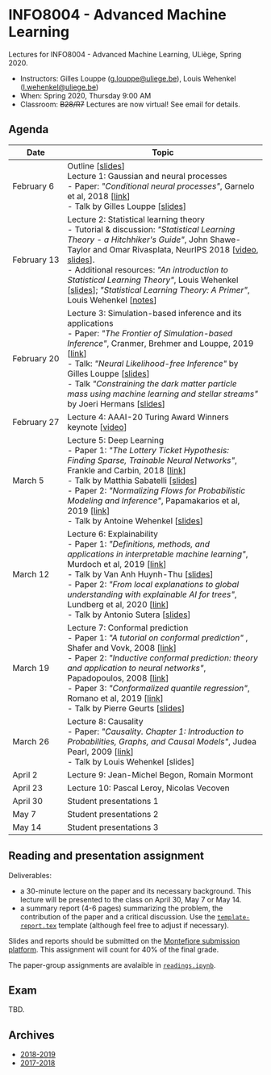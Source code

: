 # INFO8004 - Advanced Machine Learning

Lectures for INFO8004 - Advanced Machine Learning, ULiège, Spring 2020.

- Instructors: Gilles Louppe ([g.louppe@uliege.be](mailto:g.louppe@uliege.be)), Louis Wehenkel ([l.wehenkel@uliege.be](mailto:l.wehenkel@uliege.be))
- When: Spring 2020, Thursday 9:00 AM
- Classroom: ~~B28/R7~~ Lectures are now virtual! See email for details.

## Agenda

| Date | Topic |
| --- | --- |
| February&nbsp;6 | Outline [[slides](https://glouppe.github.io/info8004-advanced-machine-learning/pdf/outline.pdf)]<br>Lecture 1: Gaussian and neural processes<br>- Paper: _"Conditional neural processes"_, Garnelo et al, 2018 [[link](https://arxiv.org/abs/1807.01613)]<br>- Talk by Gilles Louppe [[slides](https://glouppe.github.io/info8004-advanced-machine-learning/pdf/glouppe-gnp.pdf)] |
| February&nbsp;13 | Lecture 2: Statistical learning theory<br>- Tutorial & discussion: _"Statistical Learning Theory - a Hitchhiker's Guide"_, John Shawe-Taylor and Omar Rivasplata, NeurIPS 2018 [[video](https://www.youtube.com/watch?v=m8PLzDmW-TY), [slides](https://media.neurips.cc/Conferences/NIPS2018/Slides/stastical_learning_theory.pdf)].<br>- Additional resources: _"An introduction to Statistical Learning Theory"_, Louis Wehenkel [[slides](https://glouppe.github.io/info8004-advanced-machine-learning/pdf/lwehenkel-intro-slt.pdf)]; _"Statistical Learning Theory: A Primer"_, Louis Wehenkel [[notes](https://glouppe.github.io/info8004-advanced-machine-learning/pdf/lwehenkel-primer.pdf)] |
| February&nbsp;20 | Lecture 3: Simulation-based inference and its applications<br>- Paper: _"The Frontier of Simulation-based Inference"_, Cranmer, Brehmer and Louppe, 2019 [[link](https://arxiv.org/abs/1911.01429)] <br>- Talk: _"Neural Likelihood-free Inference"_ by Gilles Louppe [[slides](https://glouppe.github.io/info8004-advanced-machine-learning/pdf/glouppe-lfi.pdf)]<br>- Talk _"Constraining the dark matter particle mass using machine learning and stellar streams"_ by Joeri Hermans [[slides](https://joerihermans.com/talks/talk-aml-stellar-streams/)] |
| February&nbsp;27 | Lecture 4: AAAI-20 Turing Award Winners keynote [[video](https://www.youtube.com/watch?v=UX8OubxsY8w)] |
| March 5 | Lecture 5: Deep Learning<br>- Paper 1: _"The Lottery Ticket Hypothesis: Finding Sparse, Trainable Neural Networks"_, Frankle and Carbin, 2018 [[link](https://arxiv.org/abs/1803.03635)]<br>- Talk by Matthia Sabatelli [[slides](https://glouppe.github.io/info8004-advanced-machine-learning/pdf/msabatalli-lottery.pdf)]<br>- Paper 2: _"Normalizing Flows for Probabilistic Modeling and Inference"_, Papamakarios et al, 2019 [[link](https://arxiv.org/abs/1912.02762)]<br>- Talk by Antoine Wehenkel [[slides](https://glouppe.github.io/info8004-advanced-machine-learning/pdf/awehenkel-flows.pdf)] | 
| March 12 | Lecture 6: Explainability<br>- Paper 1: _"Definitions, methods, and applications in interpretable machine learning"_, Murdoch et al, 2019 [[link](https://www.pnas.org/content/116/44/22071)]<br>- Talk by Van Anh Huynh-Thu [[slides](https://glouppe.github.io/info8004-advanced-machine-learning/pdf/vahuynhthu-interpretability.pdf)] <br>- Paper 2: _"From local explanations to global understanding with explainable AI for trees"_, Lundberg et al, 2020 [[link](https://www.nature.com/articles/s42256-019-0138-9)]<br>- Talk by Antonio Sutera [[slides](https://glouppe.github.io/info8004-advanced-machine-learning/pdf/asutera-shapley.pdf)]  |
| March 19 | Lecture 7: Conformal prediction<br>- Paper 1: _"A tutorial on conformal prediction"_ , Shafer and Vovk, 2008 [[link](http://jmlr.csail.mit.edu/papers/volume9/shafer08a/shafer08a.pdf)]<br>- Paper 2: _"Inductive conformal prediction: theory and application to neural networks"_, Papadopoulos, 2008 [[link](https://www.researchgate.net/profile/Harris_Papadopoulos/publication/221787122_Inductive_Conformal_Prediction_Theory_and_Application_to_Neural_Networks/links/0912f505b43f73c40b000000.pdf)]<br>- Paper 3: _"Conformalized quantile regression"_, Romano et al, 2019 [[link](https://papers.nips.cc/paper/8613-conformalized-quantile-regression.pdf)] <br>- Talk by Pierre Geurts [[slides](https://glouppe.github.io/info8004-advanced-machine-learning/pdf/pgeurts-cp.pdf)] |
| March 26 | Lecture 8: Causality<br>- Paper: _"Causality. Chapter 1: Introduction to Probabilities, Graphs, and Causal Models"_, Judea Pearl, 2009 [[link](https://doi.org/10.1017/CBO9780511803161.003)]<br>- Talk by Louis Wehenkel [slides] |
| April 2 | Lecture 9: Jean-Michel Begon, Romain Mormont |
| April 23 | Lecture 10: Pascal Leroy, Nicolas Vecoven |
| April 30 | Student presentations 1 |
| May 7 | Student presentations 2 |
| May 14 | Student presentations 3 | 




## Reading and presentation assignment

Deliverables:

- a 30-minute lecture on the paper and its necessary background. This lecture will be presented to the class on April 30, May 7 or May 14.
- a summary report (4-6 pages) summarizing the problem, the contribution of the paper and a critical discussion. Use the [`template-report.tex`](https://raw.githubusercontent.com/glouppe/info8004-advanced-machine-learning/master/template-report.tex) template (although feel free to adjust if necessary).
  
Slides and reports should be submitted on the [Montefiore submission platform](https://submit.montefiore.ulg.ac.be/). This assignment will count for 40% of the final grade.

The paper-group assignments are avalaible in [`readings.ipynb`](https://github.com/glouppe/info8004-advanced-machine-learning/blob/master/readings.ipynb).


## Exam

TBD.

## Archives

- [2018-2019](https://github.com/glouppe/info8004-advanced-machine-learning/tree/info8004-2019)
- [2017-2018](http://www.montefiore.ulg.ac.be/~geurts/Cours/AML/aml2017_2018.html)
